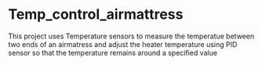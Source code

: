 # Temp_control_airmattress
This project uses Temperature sensors to measure the temperatue between two ends of an airmatress and adjust the heater temperature using PID sensor so that the temperature remains around a specified value 
